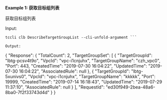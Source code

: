 **Example 1: 获取目标组列表**

获取目标组列表

Input: 

```
tccli clb DescribeTargetGroupList --cli-unfold-argument ```

Output: 
```
{
    "Response": {
        "TotalCount": 2,
        "TargetGroupSet": [
            {
                "TargetGroupId": "lbtg-pcsv4t9o",
                "VpcId": "vpc-i1cnjuhx",
                "TargetGroupName": "czh_vpc0",
                "Port": 443,
                "CreatedTime": "2019-07-30 16:04:22",
                "UpdatedTime": "2019-07-30 16:04:22",
                "AssociatedRule": null
            },
            {
                "TargetGroupId": "lbtg-5xunivs0",
                "VpcId": "vpc-i1cnjuhx",
                "TargetGroupName": "kkkkk",
                "Port": 19999,
                "CreatedTime": "2019-07-14 16:18:43",
                "UpdatedTime": "2019-07-29 11:37:10",
                "AssociatedRule": null
            }
        ],
        "RequestId": "ed30f949-2bea-48a6-8ba0-7f2f33743d4d"
    }
}
```

